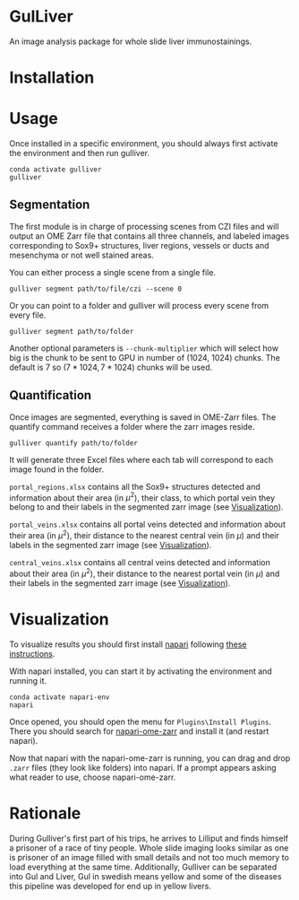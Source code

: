 # GulLiver

An image analysis package for whole slide liver immunostainings.


# Installation


# Usage

Once installed in a specific environment, you should always first activate the environment and then run gulliver.

```
conda activate gulliver
gulliver
```

## Segmentation

The first module is in charge of processing scenes from CZI files and will output an OME Zarr file that contains all three channels, and labeled images corresponding to Sox9+ structures, liver regions, vessels or ducts and mesenchyma or not well stained areas.

You can either process a single scene from a single file.

```
gulliver segment path/to/file/czi --scene 0
```

Or you can point to a folder and gulliver will process every scene from every file.

```
gulliver segment path/to/folder
```

Another optional parameters is ```--chunk-multiplier``` which will select how big is the chunk to be sent to GPU in number of (1024, 1024) chunks. The default is 7 so $(7*1024, 7*1024)$ chunks will be used.


## Quantification

Once images are segmented, everything is saved in OME-Zarr files. The quantify command receives a folder where the zarr images reside.

```
gulliver quantify path/to/folder
```

It will generate three Excel files where each tab will correspond to each image found in the folder.

```portal_regions.xlsx``` contains all the Sox9+ structures detected and information about their area (in $\mu ^2$), their class, to which portal vein they belong to and their labels in the segmented zarr image (see [Visualization](#visualization)).

```portal_veins.xlsx``` contains all portal veins detected and information about their area (in $\mu ^2$), their distance to the nearest central vein (in $\mu$) and their labels in the segmented zarr image (see [Visualization](#visualization)).

```central_veins.xlsx``` contains all central veins detected and information about their area (in $\mu ^2$), their distance to the nearest portal vein  (in $\mu$) and their labels in the segmented zarr image (see [Visualization](#visualization)).


# Visualization

To visualize results you should first install [napari](https://napari.org/stable/) following [these instructions](https://napari.org/stable/tutorials/fundamentals/installation.html#install-as-python-package-recommended).

With napari installed, you can start it by activating the environment and running it.

```
conda activate napari-env
napari
```

Once opened, you should open the menu for ```Plugins\Install Plugins```. There you should search for [napari-ome-zarr](https://github.com/ome/napari-ome-zarr) and install it (and restart napari).

Now that napari with the napari-ome-zarr is running, you can drag and drop ```.zarr``` files (they look like folders) into napari. If a prompt appears asking what reader to use, choose napari-ome-zarr.


# Rationale

During Gulliver's first part of his trips, he arrives to Lilliput and finds himself a prisoner of a race of tiny people.
Whole slide imaging looks similar as one is prisoner of an image filled with small details and not too much memory to load everything at the same time.
Additionally, Gulliver can be separated into Gul and Liver, Gul in swedish means yellow and some of the diseases this pipeline was developed for end up in yellow livers.
